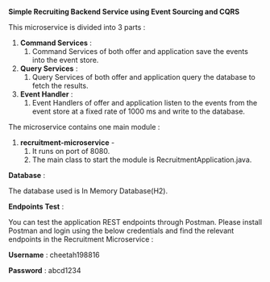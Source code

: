 **Simple Recruiting Backend Service using Event Sourcing and CQRS**

This microservice is divided into 3 parts :

1. **Command Services** : 
	1. Command Services of both offer and application save the events into the event 	store.
2. **Query Services** :
	1. Query Services of both offer and application query the database to fetch the results.
3. **Event Handler** : 
	1. Event Handlers of offer  and application listen to the events from the event store at a 	fixed rate of 1000 ms and write to the database.

The microservice contains one main module : 

1. **recruitment-microservice** - 
	1. It runs on port of 8080.
	2. The main class to start the module is RecruitmentApplication.java.

**Database** :

The database used is In Memory Database(H2). 

**Endpoints Test** : 

You can test the application REST endpoints through Postman.
Please install Postman and login using the below credentials and find the relevant endpoints in the Recruitment Microservice :

**Username** : cheetah198816

**Password** : abcd1234

